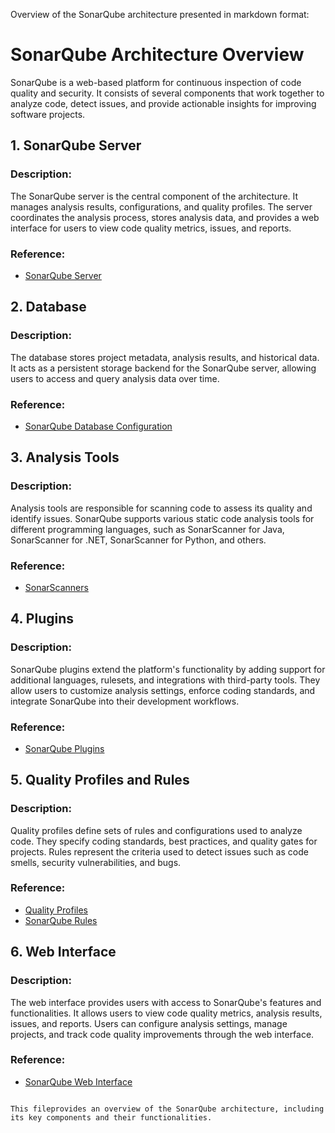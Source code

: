 Overview of the SonarQube architecture presented in markdown format:


# SonarQube Architecture Overview

SonarQube is a web-based platform for continuous inspection of code quality and security. It consists of several components that work together to analyze code, detect issues, and provide actionable insights for improving software projects.

## 1. SonarQube Server

### Description:
The SonarQube server is the central component of the architecture. It manages analysis results, configurations, and quality profiles. The server coordinates the analysis process, stores analysis data, and provides a web interface for users to view code quality metrics, issues, and reports.

### Reference:
- [SonarQube Server](https://www.sonarqube.org/)

## 2. Database

### Description:
The database stores project metadata, analysis results, and historical data. It acts as a persistent storage backend for the SonarQube server, allowing users to access and query analysis data over time.

### Reference:
- [SonarQube Database Configuration](https://docs.sonarqube.org/latest/setup/install-server/)

## 3. Analysis Tools

### Description:
Analysis tools are responsible for scanning code to assess its quality and identify issues. SonarQube supports various static code analysis tools for different programming languages, such as SonarScanner for Java, SonarScanner for .NET, SonarScanner for Python, and others.

### Reference:
- [SonarScanners](https://docs.sonarqube.org/latest/analysis/scan/sonarscanner/)

## 4. Plugins

### Description:
SonarQube plugins extend the platform's functionality by adding support for additional languages, rulesets, and integrations with third-party tools. They allow users to customize analysis settings, enforce coding standards, and integrate SonarQube into their development workflows.

### Reference:
- [SonarQube Plugins](https://docs.sonarqube.org/latest/extend/developing-plugin/)

## 5. Quality Profiles and Rules

### Description:
Quality profiles define sets of rules and configurations used to analyze code. They specify coding standards, best practices, and quality gates for projects. Rules represent the criteria used to detect issues such as code smells, security vulnerabilities, and bugs.

### Reference:
- [Quality Profiles](https://docs.sonarqube.org/latest/user-guide/quality-profiles/)
- [SonarQube Rules](https://docs.sonarqube.org/latest/user-guide/rules/)

## 6. Web Interface

### Description:
The web interface provides users with access to SonarQube's features and functionalities. It allows users to view code quality metrics, analysis results, issues, and reports. Users can configure analysis settings, manage projects, and track code quality improvements through the web interface.

### Reference:
- [SonarQube Web Interface](https://docs.sonarqube.org/latest/user-guide/)
```

This fileprovides an overview of the SonarQube architecture, including its key components and their functionalities.